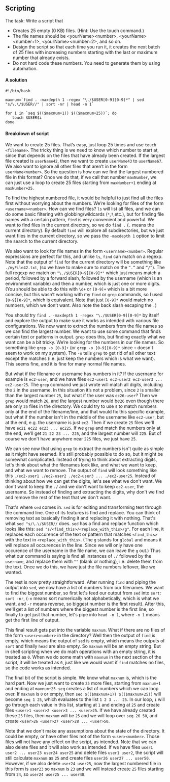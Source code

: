 ## Scripting 

The task: Write a script that 
- Creates 25 empty (0 KB) files. (Hint: Use the touch command.)
- The file names should be \<yourName>\<number>, \<yourName>\<number+1>, \<yourName>\<number+2>, and so on.
- Design the script so that each time you run it, it creates the next batch of 25 files with increasing numbers starting with the last or maximum number that already exists.
- Do not hard code these numbers. You need to generate them by using automation.

#### A solution

```
#!/bin/bash

maxnum=`find . -maxdepth 1 -regex "\./$USER[0-9][0-9]*" | sed "s/\.\/$USER//" | sort -nr | head -n 1`

for i in `seq $(($maxnum+1)) $(($maxnum+25))`; do
   touch $USER$i
done
```
#### Breakdown of script

We want to create 25 files. That’s easy, just loop 25 times and use `touch <filename>`. The tricky thing is we need to know which number to start at, since that depends on the files that have already been created. If the largest file created is `userName42`, then we want to create `userName43` to `userName67`. We also want to ignore all other files that aren’t in the form `userName<number>`. So the question is how can we find the largest numbered file in this format? Once we do that, if we call that number `maxNumber`, we can just use a loop to create 25 files starting from `maxNumber+1` ending at `maxNumber+25`.

To find the highest numbered file, it would be helpful to just find all the files first without worrying about the numbers. We’re looking for files of the form `<username><number>`. How can we find files? `ls` will list all files, and we can do some basic filtering with globbing/wildcards (`*`,`?`,etc.), but for finding file names with a certain pattern, `find` is very convenient and powerful. We want to find files in the current directory, so we do `find .` (`.` means the current directory). By default `find` will explore all subdirectories, but we just want files in the current directory, so we pass the `-maxdepth 1` option to limit the search to the current directory. 

We also want to look for file names in the form `<username><number>`. Regular expressions are perfect for this, and unlike `ls`, `find` can match on a regexp. Note that the output of `find` for the current directory will be something like `./myFile42.txt`, (so we have to make sure to match on the `“.”` and `“/”`). The full regexp we match on `"\./$USER[0-9][0-9]*"` which just means match a period, followed by a forward slash, followed by the username (which is an environment variable) and then a number, which is just one or more digits. (You should be able to do this with `\d+` or `[0-9]+` which is a bit more concise, but this wasn’t working with my `find` or `grep` commands, so I used `[0-9][0-9]*`, which is equivalent. Note that just `[0-9]*` would match no numbers, which we don’t want. Also note the back slash escaping the `.`)

You should try `find . -maxdepth 1 -regex "\./$USER[0-9][0-9]*` by itself and explore the output to make sure it works as intended with various file configurations. We now want to extract the numbers from the file names so we can find the largest number. We want to use some command that finds certain text or patterns in output. `grep` does this, but finding exactly what we want can be a bit tricky. We’re looking for the numbers in our file names. So something like `grep -o [0-9]+` (or `grep -o [0-9][0-9]*` since `+` doesn't seem to work on my system). The `-o` tells `grep` to get rid of all other text except the matches (i.e. just keep the numbers which is what we want). This seems fine, and it is fine for many normal file names. 

But what if the filename or username has numbers in it? If the username for example is `ec2-user`,  and we have files `ec2-user1 ec2-user2 ec2-user3 ... ec2-user25`. The `grep` command we just wrote will match all digits, including the `2` in the username. In this situation it’s not a problem, since `2` is smaller than the largest number `25`, but what if the user was `ec26-user`? Then we `grep` would match `26`, and the largest number would be`26` even though there are only `25` files in the directory. We could try to use `$` to match numbers only at the end of the filename/line, and that would fix this specific example, but what if the number isn't in the middle of the username like `ec2-user`, but at the end, e.g. the username is just `ec2`. Then if we create `25` files we'll have `ec21 ec22 ec23 ... ec225`. If we `grep` and match the numbers only at the end, we'll get `21 22 23 ... 225`, and the largest number will `225`. But of course we don't have anywhere near `225` files, we just have `25`.

We can see now that using `grep` to extract the numbers isn't quite as simple as it might have seemed. It's still probably possible to do so, but it might be somewhat complicated. Instead of trying to think about extracting digits, let's think about what the filenames look like, and what we want to keep, and what we want to remove. The output of `find` will look something like this `./ec2-user1 ./ec2-user2 ./ec2-user3 ... ./ec2-user25`. Instead of thinking about how we can get the digits, let's see what we don't want. We don't want to keep the `./` and we don't want to keep `ec2-user`, the username. So instead of finding and extracting the digits, why don't we find and remove the rest of the text that we don't want. 

That's where `sed` comes in. `sed` is for editing and transforming text through the command line. One of its features is find and replace. You can think of removing text as basically finding it and replacing it with nothing. That's what `sed "s/\.\/$USER//` does. `sed` has a find and replace function which looks like this: `sed "s/<find_this>/<replace_with_this>/g"`. For each line, it replaces each occurence of the text or pattern that matches `<find_this>` with the text in `<replace_with_this>`. (The `g` stands for `global` and means it will replace all occurences in the line. Since we will only have one occurence of the username in the file name, we can leave the `g` out.) Thus what our command is saying is find all instances of `./` followed by the `username`, and replace them with `""` (blank or nothing), i.e. delete them from the text. Once we do this, we have just the file numbers leftover, like we wanted.

The rest is now pretty straightforward. After running `find` and piping the output into `sed`, we now have a list of numbers from our filenames. We want to find the biggest number, so first let's feed our output from `sed` into `sort`: `sort -nr`, (`-n` means sort numerically not alphabetically, which is what we want, and `-r` means reverse, so biggest number is the first result). After this, we'll get a list of numbers where the biggest number is the first line, so finally to get just that number, let's pipe into `head -n 1`, where `-n 1` means get the first line of output.

This final result gets put into the variable `maxnum`. What if there are no files of the form `<user><number>` in the directory? Well then the output of `find` is empty, which means the output of `sed` is empty, which means the outputs of `sort` and finally `head` are also empty. So `maxnum` will be an empty string. But in shell scripting when we do math operations with an empty string, it is treated as `0`. When we do some math with `maxnum` in the next section of the script, it will be treated as `0`, just like we would want if `find` matches no files, so the code works as intended.

The final bit of the script is simple. We know what `maxnum` is, which is the hard part. Now we just want to create `25` more files, starting from `maxnum+1` and ending at `maxnum+25`. `seq` creates a list of numbers which we can loop over. If `maxnum` is `0` or empty, then `seq $(($maxnum+1)) $(($maxnum+25))` will become `seq 1 25`, which evaluates to the list `1 2 3 ... 25`. In our loop, `i` will go through each value in this list, starting at `1` and ending at `25` and create files `<user>1 <user>2 <user>3 ... <user>25`. If we have already created these `25` files, then `maxnum` will be `25` and we will loop over `seq 26 50`, and create `<user>26 <user>27 <user>28 ... <user>50`. 

Note that we don't make any assumptions about the state of the directory. It could be empty, or have other files not of the form `<user><number>`. Those files will not have any effect on the script, as intended. Note that we can also delete files and it will also work as intended. If we have files `user1 user2 ... user23 user24 user25` and delete files `user1 user2`, the script will still calculate `maxnum` as `25` and create files `user26 user27 ... user50`. However, if we also delete `user24 user25`, now the largest numbered file in this form is `user23` so `maxnum` is `23` and we will instead create `25` files starting from `24`, so `user24 user25 ... user48`.


